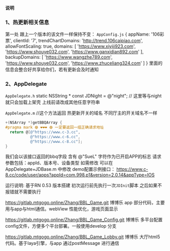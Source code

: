 
#### 说明

### 1、热更新相关信息
第一处 跟上一个版本的该文件一样保持不变：
`AppConfig.js`
{
  appName: '106彩票',
  clientId: '7',
  trendChartDomains: 'http://trend.106caipiao.com',
  allowFontScaling: true,
  domains: [
    'https://www.xiyiji923.com',
    'https://www.shouye032.com',
    'https://www.ganxidian892.com'
  ],
  backupDomains: [
    'https://www.wangzhe789.com',
    'https://www.shouye032.com',
    'https://www.zhuceliang324.com'
  ]
} 
里面的信息会整合好共享给你们，若有更新会及时通知

### 2、AppDelegate
`AppDelegate.h`
static NSString * const JDNight = @"night"; // 这里等与night就只会加载上架壳 上线前请改成其他任意字符串

`AppDelegate.m`
//这个方法返回 热更新开关的域名 不同厅主的开关域名不一样
```objective-c
+(NSArray *)getBBQArray {
#pragma mark ⚽︎ ❤️❤️❤️ ⚽︎ 一定要返回一组正确请求地址
  return @[@"https://www.c-3.cc",
           @"https://www.c-6.cc",
           @"https://www.c-8.cc"];
}
```

我们会以该接口返回的bbq字段 含有 @"SueL" 字符作为已开启APP的标志 请求参数包括：appId、版本号、设备类型
如需修改 可以在 AppDelegate+JDBase.m 中修改
demo配置示例接口：
https://www.c-8.cc/code/user/apps?appId=com.998.p1&version=2.0.14&appType=IOS

运行说明: 
基于RN 0.53 版本搭建
初次运行前先执行一次`JDInit`脚本 之后如果不报错就不需要执行


https://gitlab.mtgogo.online/Zhang/BBL_Game.git
博博乐 app 部分代码，主要用与app与html通信。webView 性能优化，游戏页面显示

https://gitlab.mtgogo.online/Zhang/BBL_Game_Config.git
博博乐 多平台配置config文件，方便多个平台部署。一般使用develop 分支

https://gitlab.mtgogo.online/Zhang/BBL_Game_Lobby.git
博博乐 大厅html5 代码。基于laya引擎，与app 通过postMessage 进行通信 






